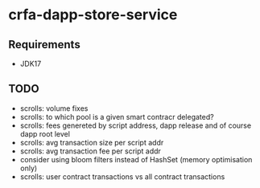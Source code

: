 # crfa-dapp-store-service

## Requirements
- JDK17

## TODO
- scrolls: volume fixes 
- scrolls: to which pool is a given smart contracr delegated?
- scrolls: fees genereted by script address, dapp release and of course dapp root level
- scrolls: avg transaction size per script addr
- scrolls: avg transaction fee per script addr
- consider using bloom filters instead of HashSet (memory optimisation only)
- scrolls: user contract transactions vs all contract transactions 